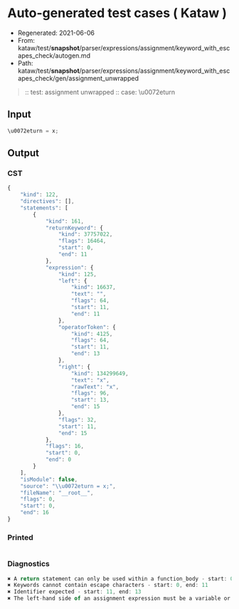 # Auto-generated test cases ( Kataw )
- Regenerated: 2021-06-06
- From: kataw/test/__snapshot__/parser/expressions/assignment/keyword_with_escapes_check/autogen.md
- Path: kataw/test/__snapshot__/parser/expressions/assignment/keyword_with_escapes_check/gen/assignment_unwrapped
> :: test: assignment unwrapped
> :: case: \u0072eturn
## Input

`````js
\u0072eturn = x;
`````
## Output

### CST

```javascript
{
    "kind": 122,
    "directives": [],
    "statements": [
        {
            "kind": 161,
            "returnKeyword": {
                "kind": 37757022,
                "flags": 16464,
                "start": 0,
                "end": 11
            },
            "expression": {
                "kind": 125,
                "left": {
                    "kind": 16637,
                    "text": "",
                    "flags": 64,
                    "start": 11,
                    "end": 11
                },
                "operatorToken": {
                    "kind": 4125,
                    "flags": 64,
                    "start": 11,
                    "end": 13
                },
                "right": {
                    "kind": 134299649,
                    "text": "x",
                    "rawText": "x",
                    "flags": 96,
                    "start": 13,
                    "end": 15
                },
                "flags": 32,
                "start": 11,
                "end": 15
            },
            "flags": 16,
            "start": 0,
            "end": 0
        }
    ],
    "isModule": false,
    "source": "\\u0072eturn = x;",
    "fileName": "__root__",
    "flags": 0,
    "start": 0,
    "end": 16
}
```

### Printed

```javascript

```

### Diagnostics

```javascript
✖ A return statement can only be used within a function_body - start: 0, end: 11
✖ Keywords cannot contain escape characters - start: 0, end: 11
✖ Identifier expected - start: 11, end: 13
✖ The left-hand side of an assignment expression must be a variable or a property access - start: 11, end: 13

```

